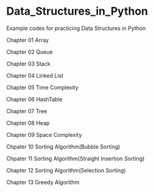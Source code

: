 # Data_Structures_in_Python
Example codes for practicing Data Structures in Python

Chapter 01 Array

Chapter 02 Queue

Chapter 03 Stack

Chapter 04 Linked List

Chapter 05 Time Complexity

Chapter 06 HashTable

Chapter 07 Tree

Chapter 08 Heap

Chapter 09 Space Complexity

Chpater 10 Sorting Algorithm(Bubble Sorting)

Chpater 11 Sorting Algorithm(Straight Insertion Sorting)

Chapter 12 Sorting Algorithm(Selection Sorting)

Chapter 13 Greedy Algorithm